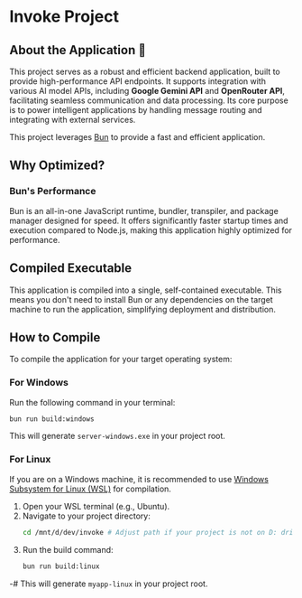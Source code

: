 # Invoke Project

## About the Application 🚀
This project serves as a robust and efficient backend application, built to provide high-performance API endpoints. It supports integration with various AI model APIs, including **Google Gemini API** and **OpenRouter API**, facilitating seamless communication and data processing. Its core purpose is to power intelligent applications by handling message routing and integrating with external services.

This project leverages [Bun](https://bun.sh/) to provide a fast and efficient application.

## Why Optimized?
### Bun's Performance
Bun is an all-in-one JavaScript runtime, bundler, transpiler, and package manager designed for speed. It offers significantly faster startup times and execution compared to Node.js, making this application highly optimized for performance.

## Compiled Executable
This application is compiled into a single, self-contained executable. This means you don't need to install Bun or any dependencies on the target machine to run the application, simplifying deployment and distribution.

## How to Compile

To compile the application for your target operating system:

### For Windows
Run the following command in your terminal:
```bash
bun run build:windows
```
This will generate `server-windows.exe` in your project root.

### For Linux
If you are on a Windows machine, it is recommended to use [Windows Subsystem for Linux (WSL)](https://learn.microsoft.com/en-us/windows/wsl/) for compilation.

1.  Open your WSL terminal (e.g., Ubuntu).
2.  Navigate to your project directory:
    ```bash
    cd /mnt/d/dev/invoke # Adjust path if your project is not on D: drive
    ```
3.  Run the build command:
    ```bash
    bun run build:linux
    ```
-# This will generate `myapp-linux` in your project root.
